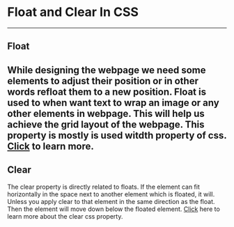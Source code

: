 # Float and Clear In CSS
---

## Float
While designing the webpage we need some elements to
adjust their position or in other words refloat them 
to a new position. Float is used to when want text to
wrap an image or any other elements in webpage. This
will help us achieve the grid layout of the webpage.
This property is mostly is used witdth property of 
css. [Click](https://css-tricks.com/almanac/properties/f/float/)
to learn more.
---

## Clear
The clear property is directly related to floats. 
If the element can fit horizontally in the space 
next to another element which is floated, it will. 
Unless you apply clear to that element in the same 
direction as the float. Then the element will move 
down below the floated element.
[Click](https://css-tricks.com/almanac/properties/c/clear/)
here to learn more about the clear css property.